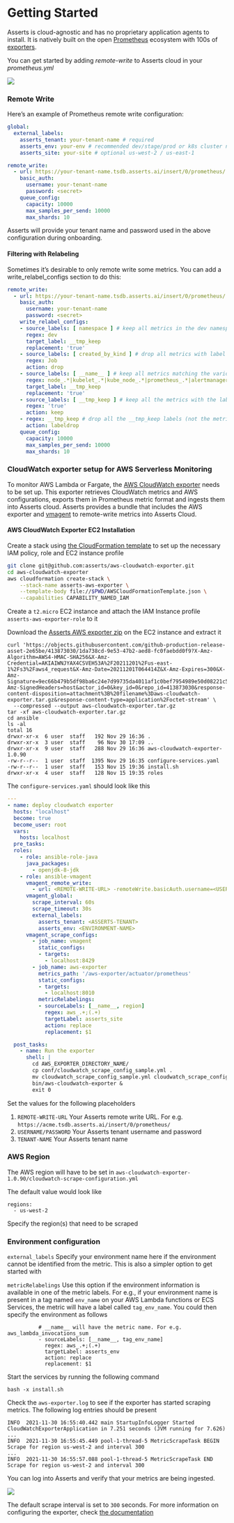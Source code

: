 # Getting Started

Asserts is cloud-agnostic and has no proprietary application agents to install. It is natively built on the open [Prometheus](https://prometheus.io) ecosystem with 100s of [exporters](https://prometheus.io/docs/instrumenting/exporters/).

You can get started by adding _remote-write_ to Asserts cloud in your _prometheus.yml_

![](../.gitbook/assets/4.png)

### **Remote Write**

Here’s an example of Prometheus remote write configuration:

```yaml
global:
  external_labels:
    asserts_tenant: your-tenant-name # required
    asserts_env: your-env # recommended dev/stage/prod or k8s cluster name
    asserts_site: your-site # optional us-west-2 / us-east-1

remote_write:
  - url: https://your-tenant-name.tsdb.asserts.ai/insert/0/prometheus/
    basic_auth:
      username: your-tenant-name
      password: <secret>
    queue_config:
      capacity: 10000
      max_samples_per_send: 10000
      max_shards: 10
```

Asserts will provide your tenant name and password used in the above configuration during onboarding.

#### Filtering with Relabeling

Sometimes it’s desirable to only remote write some metrics. You can add a write\_relabel\_configs section to do this:

```yaml
remote_write:
  - url: https://your-tenant-name.tsdb.asserts.ai/insert/0/prometheus/
    basic_auth:
      username: your-tenant-name
      password: <secret>
    write_relabel_configs:
    - source_labels: [ namespace ] # keep all metrics in the dev namespace
      regex: dev
      target_label: __tmp_keep
      replacement: 'true'
    - source_labels: [ created_by_kind ] # drop all metrics with label name -> created_by_kind=Job
      regex: Job
      action: drop
    - source_labels: [ __name__ ] # keep all metrics matching the various metrics names (this will include those outside the dev namespace)
      regex: node_.*|kubelet_.*|kube_node_.*|prometheus_.*|alertmanager_.*
      target_label: __tmp_keep
      replacement: 'true'
    - source_labels: [ __tmp_keep ] # keep all the metrics with the label __tmp_keep=true
      regex: 'true'
      action: keep
    - regex: __tmp_keep # drop all the __tmp_keep labels (not the metric)
      action: labeldrop
    queue_config:
      capacity: 10000
      max_samples_per_send: 10000
      max_shards: 10
```

### CloudWatch exporter setup for AWS Serverless Monitoring

To monitor AWS Lambda or Fargate, the [AWS CloudWatch exporter](https://github.com/asserts/aws-cloudwatch-exporter) needs to be set up. This exporter retrieves CloudWatch metrics and AWS configurations, exports them in Prometheus metric format and ingests them into Asserts cloud. Asserts provides a bundle that includes the AWS exporter and [vmagent](https://docs.victoriametrics.com/vmagent.html) to remote-write metrics into Asserts Cloud.&#x20;

#### AWS CloudWatch Exporter EC2 Installation

Create a stack using [the CloudFormation template](https://github.com/asserts/aws-cloudwatch-exporter/blob/main/AWSCloudFormationTemplate.json) to set up the necessary IAM policy, role and EC2 instance profile

```bash
git clone git@github.com:asserts/aws-cloudwatch-exporter.git
cd aws-cloudwatch-exporter
aws cloudformation create-stack \
    --stack-name asserts-aws-exporter \
    --template-body file://$PWD/AWSCloudFormationTemplate.json \
    --capabilities CAPABILITY_NAMED_IAM
```

Create a `t2.micro` EC2 instance and attach the IAM Instance profile `asserts-aws-exporter-role` to it

Download the [Asserts AWS exporter zip](https://github.com/asserts/aws-cloudwatch-exporter/releases/download/v1.0.90/aws-cloudwatch-exporter.tar.gz) on the EC2 instance and extract it

```shell
curl 'https://objects.githubusercontent.com/github-production-release-asset-2e65be/413873030/1da738cd-9e53-47b2-aed8-fc0faebdd0f9?X-Amz-Algorithm=AWS4-HMAC-SHA256&X-Amz-Credential=AKIAIWNJYAX4CSVEH53A%2F20211201%2Fus-east-1%2Fs3%2Faws4_request&X-Amz-Date=20211201T064414Z&X-Amz-Expires=300&X-Amz-Signature=9ec66b479b5df98ba6c24e7d99735da4011af1c0bef7954989e50d08221c5f92&X-Amz-SignedHeaders=host&actor_id=0&key_id=0&repo_id=413873030&response-content-disposition=attachment%3B%20filename%3Daws-cloudwatch-exporter.tar.gz&response-content-type=application%2Foctet-stream' \
  --compressed --output aws-cloudwatch-exporter.tar.gz
tar -xf aws-cloudwatch-exporter.tar.gz
cd ansible
ls -al
total 16
drwxr-xr-x  6 user  staff   192 Nov 29 16:36 .
drwxr-xr-x  3 user  staff    96 Nov 30 17:09 ..
drwxr-xr-x  9 user  staff   288 Nov 29 16:36 aws-cloudwatch-exporter-1.0.90
-rw-r--r--  1 user  staff  1395 Nov 29 16:35 configure-services.yaml
-rw-r--r--  1 user  staff   153 Nov 15 19:36 install.sh
drwxr-xr-x  4 user  staff   128 Nov 15 19:35 roles
```

The `configure-services.yaml` should look like this

```yaml
---
- name: deploy cloudwatch exporter
  hosts: "localhost"
  become: true
  become_user: root
  vars:
    hosts: localhost
  pre_tasks:
  roles:
    - role: ansible-role-java
      java_packages:
        - openjdk-8-jdk
    - role: ansible-vmagent
      vmagent_remote_write:
        - url: <REMOTE-WRITE-URL> -remoteWrite.basicAuth.username=<USERNAME> -remoteWrite.basicAuth.password=<PASSWORD>
      vmagent_global:
        scrape_interval: 60s
        scrape_timeout: 30s
        external_labels:
          asserts_tenant: <ASSERTS-TENANT>
          asserts_env: <ENVIRONMENT-NAME>
      vmagent_scrape_configs:
        - job_name: vmagent
          static_configs:
          - targets:
            - localhost:8429
        - job_name: aws-exporter
          metrics_path: '/aws-exporter/actuator/prometheus'
          static_configs:
          - targets:
            - localhost:8010
          metricRelabelings:
          - sourceLabels: [__name__, region]
            regex: aws_.+;(.+)
            targetLabel: asserts_site
            action: replace
            replacement: $1

  post_tasks:
    - name: Run the exporter
      shell: |
        cd AWS_EXPORTER_DIRECTORY_NAME/
        cp conf/cloudwatch_scrape_config_sample.yml .
        mv cloudwatch_scrape_config_sample.yml cloudwatch_scrape_config.yml
        bin/aws-cloudwatch-exporter &
        exit 0
```

Set the values for the following placeholders&#x20;

1. `REMOTE-WRITE-URL` Your Asserts remote write URL. For e.g. `https://acme.tsdb.asserts.ai/insert/0/prometheus/`
2. `USERNAME/PASSWORD` Your Asserts tenant username and password
3. `TENANT-NAME` Your Asserts tenant name

### AWS Region

The AWS region will have to be set in `aws-cloudwatch-exporter-1.0.90/cloudwatch-scrape-configuration.yml`

The default value would look like

```
regions:
  - us-west-2
```

Specify the region(s) that need to be scraped

### Environment configuration

`external_labels` Specify your environment name here if the environment cannot be identified from the metric. This is also a simpler option to get started with

`metricRelabelings` Use this option if the environment information is available in one of the metric labels. For e.g., if your environment name is present in a tag named `env_name` on your AWS Lambda functions or ECS Services, the metric will have a label called `tag_env_name`. You could then specify the environment as follows&#x20;

```
          # __name__ will have the metric name. For e.g. aws_lambda_invocations_sum
          - sourceLabels: [__name__, tag_env_name]
            regex: aws_.+;(.+)
            targetLabel: asserts_env
            action: replace
            replacement: $1 
```

&#x20;Start the services by running the following command

```
bash -x install.sh
```

Check the `aws-exporter.log` to see if the exporter has started scraping metrics. The following log entries should be present&#x20;

```
INFO  2021-11-30 16:55:40.442 main StartupInfoLogger Started CloudWatchExporterApplication in 7.251 seconds (JVM running for 7.626)
...
INFO  2021-11-30 16:55:45.449 pool-1-thread-5 MetricScrapeTask BEGIN Scrape for region us-west-2 and interval 300
...
INFO  2021-11-30 16:55:57.088 pool-1-thread-5 MetricScrapeTask END Scrape for region us-west-2 and interval 300
```

You can log into Asserts and verify that your metrics are being ingested.&#x20;

![](<../.gitbook/assets/image (6).png>)

The default scrape interval is set to `300` seconds. For more information on configuring the exporter, check [the documentation](https://github.com/asserts/aws-cloudwatch-exporter)&#x20;
